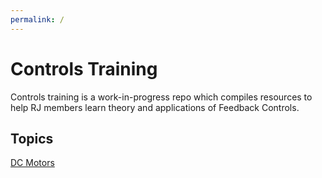 ```yaml
---
permalink: /
---
```

# Controls Training

Controls training is a work-in-progress repo which compiles resources
to help RJ members learn theory and applications of Feedback Controls. 

## Topics

[DC Motors](/dc-motors)